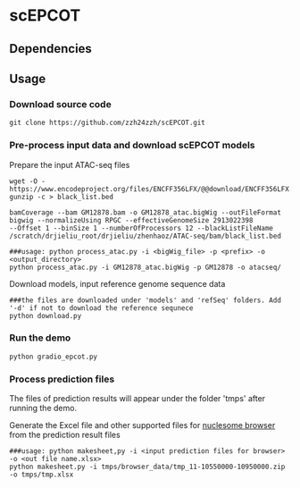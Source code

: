 # scEPCOT

## Dependencies
## Usage

### Download source code

```
git clone https://github.com/zzh24zzh/scEPCOT.git
```

### Pre-process input data and download scEPCOT models
Prepare the input ATAC-seq files
```
wget -O - https://www.encodeproject.org/files/ENCFF356LFX/@@download/ENCFF356LFX.bed.gz| gunzip -c > black_list.bed

bamCoverage --bam GM12878.bam -o GM12878_atac.bigWig --outFileFormat bigwig --normalizeUsing RPGC --effectiveGenomeSize 2913022398 
--Offset 1 --binSize 1 --numberOfProcessors 12 --blackListFileName /scratch/drjieliu_root/drjieliu/zhenhaoz/ATAC-seq/bam/black_list.bed

###usage: python process_atac.py -i <bigWig_file> -p <prefix> -o <output_directory>
python process_atac.py -i GM12878_atac.bigWig -p GM12878 -o atacseq/
```

Download models, input reference genome sequence data
```
###the files are downloaded under 'models' and 'refSeq' folders. Add '-d' if not to download the reference sequnece 
python download.py
```


### Run the demo

```
python gradio_epcot.py
```

### Process prediction files
The files of prediction results will appear under the folder 'tmps' after running the demo.

Generate the Excel file and other supported files for [nuclesome browser](https://github.com/nucleome/nucleserver) from the prediction result files
```
###usage: python makesheet,py -i <input prediction files for browser> -o <out file name.xlsx>
python makesheet.py -i tmps/browser_data/tmp_11-10550000-10950000.zip -o tmps/tmp.xlsx
```
